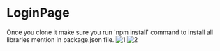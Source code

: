 # LoginPage
Once you clone it make sure you run 'npm install' command to install all libraries mention in package.json file.
![1](https://user-images.githubusercontent.com/108449090/196812032-728974f0-656b-4d9a-a761-fd62d6c5e549.PNG)
![2](https://user-images.githubusercontent.com/108449090/196812077-3c8ed6e8-5063-42ac-82fd-f6bf48f4e8d0.PNG)
